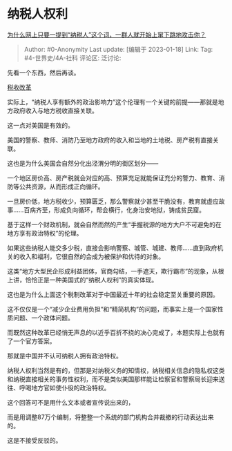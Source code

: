 # 纳税人权利
[为什么网上只要一提到“纳税人”这个词，一群人就开始上窜下跳地攻击你？](https://www.zhihu.com/question/573785624/answer/2850392849)

> Author: #0-Anonymity
> Last update: [编辑于 2023-01-18]
> Link:
> Tag: #4-世界史/4A-社科
> 评论区:
> 泛讨论:

先看一个东西，然后再谈。

[税收改革](https://link.zhihu.com/?target=https%3A//www.chinanews.com.cn/m/gn/2018/07-02/8553344.shtml)

实际上，“纳税人享有额外的政治影响力”这个伦理有一个关键的前提——那就是地方政府收入与地方税收直接关联。

这一点对美国是有效的。

美国的警察、教师、消防乃至地方政府的收入和当地的土地税、房产税有直接关联。

这也是为什么美国会自然分化出泾渭分明的街区划分——

一个地区房价高、房产税就会对应的高、预算充足就能保证充分的警力、教育、消防等公共资源，从而形成正向循环。

一旦房价低，地方税收少，预算匮乏，那么警察就少甚至干脆没有，教育就虚应故事……百病齐至，形成负向循环，帮会横行，化身治安地狱，铸成贫民窟。

基于这样一个财政机制，就会自然而然的产生“手握税源的地方大户不可避免的在地方享有政治特权”的伦理。

如果这些纳税人能交多少税，直接会影响警察、城管、城建、教师……直到政府机关的收入和福利，它很自然的会成为被保护和优待的对象。

这类“地方大型民企形成利益团体，官商勾结，一手遮天，欺行霸市”的现象，从根上讲，恰恰正是一种美国式的“纳税人权利”的真实体现。

这也是为什么上面这个税制改革对于中国最近十年的社会稳定至关重要的原因。

这不仅仅是一个“减少企业费用负担”和“精简机构”的问题，而事实上是一个国家性质问题、一个政体问题。

而既然这种改革已经悄无声息的以近乎百折不挠的决心完成了，本题实际上也就有了一个官方答案。

那就是中国并不认可纳税人拥有政治特权。

纳税人权利当然是有的，但那是对纳税义务的知情权，纳税相关信息的隐私权这类和纳税直接相关的事务性权利，而不是类似美国那样能让检察官和警察局长迎来送往、呼喝地方官如使仆役的政治特权。

这个回答可不是用什么文本或者宣传说出来的，

而是用调整87万个编制，将整整一个系统的部门机构合并裁撤的行动表达出来的。

这是不接受反驳的。
